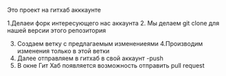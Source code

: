  Это проект на гитхаб акккаунте 

  1.Делаеи форк интересующего нас аккаунта 
  2. Мы делаем git clone для нашей версии этого репозитория

  3. Создаем ветку с предлагаемым изменениеями 
  4.Производим изменения только в этой ветки
  5. Далее отправляем в гитхаб в свой аккаунт -push
  6. В окне Гит Хаб появляется возможность отправить pull request
  